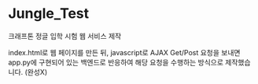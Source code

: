 # Jungle_Test
크래프톤 정글 입학 시험 웹 서비스 제작

index.html로 웹 페이지를 만든 뒤, javascript로 AJAX Get/Post 요청을 보내면
app.py에 구현되어 있는 백엔드로 반응하여 해당 요청을 수행하는 방식으로 제작했습니다.
(완성X)
